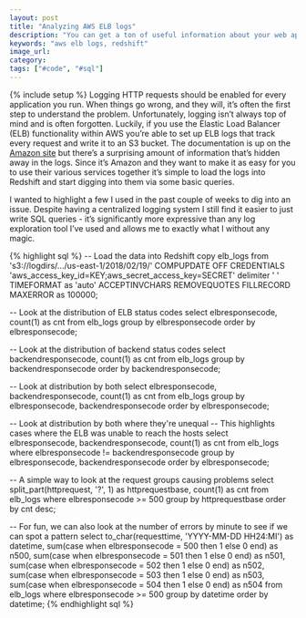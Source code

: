 ```yaml
---
layout: post
title: "Analyzing AWS ELB logs"
description: "You can get a ton of useful information about your web application by loading the ELB logs into Redshift and running some queries."
keywords: "aws elb logs, redshift"
image_url:
category:
tags: ["#code", "#sql"]
---
```

{% include setup %}
Logging HTTP requests should be enabled for every application you run. When things go wrong, and they will, it’s often the first step to understand the problem. Unfortunately, logging isn’t always top of mind and is often forgotten. Luckily, if you use the Elastic Load Balancer (ELB) functionality within AWS you’re able to set up ELB logs that track every request and write it to an S3 bucket. The documentation is up on the [Amazon site](https://docs.aws.amazon.com/elasticloadbalancing/latest/classic/access-log-collection.html
) but there’s a surprising amount of information that’s hidden away in the logs. Since it’s Amazon and they want to make it as easy for you to use their various services together it’s simple to load the logs into Redshift and start digging into them via some basic queries.

I wanted to highlight a few I used in the past couple of weeks to dig into an issue. Despite having a centralized logging system I still find it easier to just write SQL queries - it’s significantly more expressive than any log exploration tool I’ve used and allows me to exactly what I without any magic.

{% highlight sql %}
-- Load the data into Redshift
copy elb_logs
from 's3://logdirs/.../us-east-1/2018/02/19/'
COMPUPDATE OFF CREDENTIALS 'aws_access_key_id=KEY;aws_secret_access_key=SECRET'
delimiter ' '
TIMEFORMAT as 'auto'
ACCEPTINVCHARS
REMOVEQUOTES
FILLRECORD
MAXERROR as 100000;

-- Look at the distribution of ELB status codes
select elbresponsecode, count(1) as cnt
from elb_logs
group by elbresponsecode
order by elbresponsecode;

-- Look at the distribution of backend status codes
select backendresponsecode, count(1) as cnt
from elb_logs
group by backendresponsecode
order by backendresponsecode;

-- Look at distribution by both
select elbresponsecode, backendresponsecode, count(1) as cnt
from elb_logs
group by elbresponsecode, backendresponsecode
order by elbresponsecode;

-- Look at distribution by both where they're unequal
-- This highlights cases where the ELB was unable to reach the hosts
select elbresponsecode, backendresponsecode, count(1) as cnt
from elb_logs
where elbresponsecode != backendresponsecode
group by elbresponsecode, backendresponsecode
order by elbresponsecode;

-- A simple way to look at the request groups causing problems
select split_part(httprequest, '?', 1) as httprequestbase, count(1) as cnt
from elb_logs
where elbresponsecode >= 500
group by httprequestbase
order by cnt desc;

-- For fun, we can also look at the number of errors by minute to see if we can spot a pattern
select to_char(requesttime, 'YYYY-MM-DD HH24:MI') as datetime,
  sum(case when elbresponsecode = 500 then 1 else 0 end) as n500,
  sum(case when elbresponsecode = 501 then 1 else 0 end) as n501,
  sum(case when elbresponsecode = 502 then 1 else 0 end) as n502,
  sum(case when elbresponsecode = 503 then 1 else 0 end) as n503,
  sum(case when elbresponsecode = 504 then 1 else 0 end) as n504
from elb_logs
where elbresponsecode >= 500
group by datetime
order by datetime;
{% endhighlight sql %}
